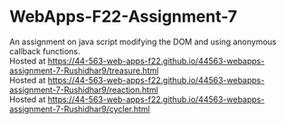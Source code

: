 # WebApps-F22-Assignment-7
An assignment on java script modifying the DOM and using anonymous callback functions. <br>
Hosted at https://44-563-web-apps-f22.github.io/44563-webapps-assignment-7-Rushidhar9/treasure.html <br>
Hosted at https://44-563-web-apps-f22.github.io/44563-webapps-assignment-7-Rushidhar9/reaction.html <br>
Hosted at https://44-563-web-apps-f22.github.io/44563-webapps-assignment-7-Rushidhar9/cycler.html 